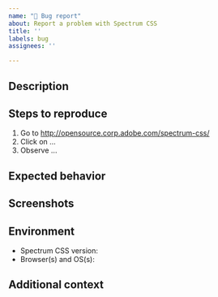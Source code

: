 ```yaml
---
name: "🐛 Bug report"
about: Report a problem with Spectrum CSS
title: ''
labels: bug
assignees: ''

---
```


## Description
<!-- Describe the problem you're having and paste any error messages you received -->


## Steps to reproduce

1. Go to http://opensource.corp.adobe.com/spectrum-css/
2. Click on ...
3. Observe ...


## Expected behavior
<!-- Describe what you expected to happen -->


## Screenshots
<!-- If applicable, add screenshots to help explain the problem -->


## Environment
 - Spectrum CSS version: <!-- 2.13.0 -->
 - Browser(s) and OS(s): <!-- Chrome 75.0.3770.142 on Win 10 -->

## Additional context
<!-- Provide any additional information that might help us debug the issue -->

